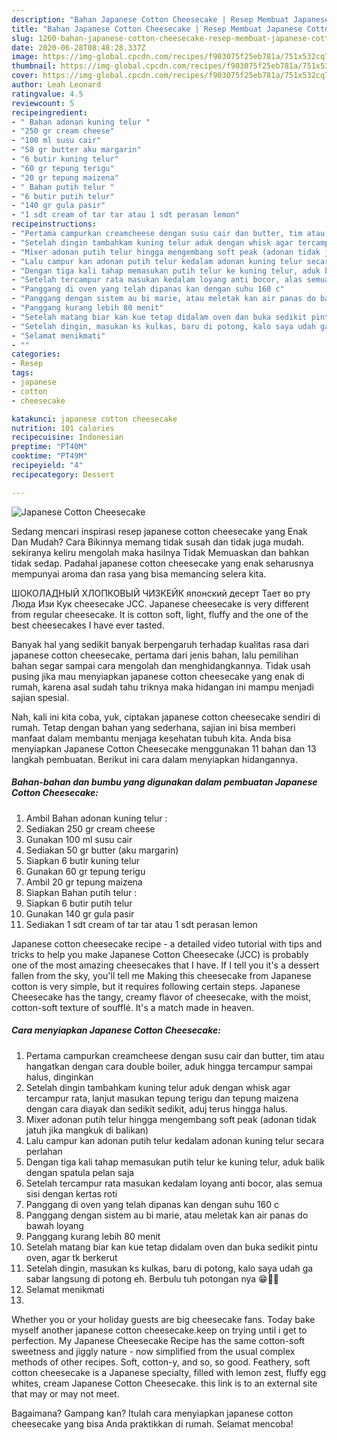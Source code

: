 ```yaml
---
description: "Bahan Japanese Cotton Cheesecake | Resep Membuat Japanese Cotton Cheesecake Yang Bikin Ngiler"
title: "Bahan Japanese Cotton Cheesecake | Resep Membuat Japanese Cotton Cheesecake Yang Bikin Ngiler"
slug: 1260-bahan-japanese-cotton-cheesecake-resep-membuat-japanese-cotton-cheesecake-yang-bikin-ngiler
date: 2020-06-28T08:48:28.337Z
image: https://img-global.cpcdn.com/recipes/f903075f25eb781a/751x532cq70/japanese-cotton-cheesecake-foto-resep-utama.jpg
thumbnail: https://img-global.cpcdn.com/recipes/f903075f25eb781a/751x532cq70/japanese-cotton-cheesecake-foto-resep-utama.jpg
cover: https://img-global.cpcdn.com/recipes/f903075f25eb781a/751x532cq70/japanese-cotton-cheesecake-foto-resep-utama.jpg
author: Leah Leonard
ratingvalue: 4.5
reviewcount: 5
recipeingredient:
- " Bahan adonan kuning telur "
- "250 gr cream cheese"
- "100 ml susu cair"
- "50 gr butter aku margarin"
- "6 butir kuning telur"
- "60 gr tepung terigu"
- "20 gr tepung maizena"
- " Bahan putih telur "
- "6 butir putih telur"
- "140 gr gula pasir"
- "1 sdt cream of tar tar atau 1 sdt perasan lemon"
recipeinstructions:
- "Pertama campurkan creamcheese dengan susu cair dan butter, tim atau hangatkan dengan cara double boiler, aduk hingga tercampur sampai halus, dinginkan"
- "Setelah dingin tambahkam kuning telur aduk dengan whisk agar tercampur rata, lanjut masukan tepung terigu dan tepung maizena dengan cara diayak dan sedikit sedikit, aduj terus hingga halus."
- "Mixer adonan putih telur hingga mengembang soft peak (adonan tidak jatuh jika mangkuk di balikan)"
- "Lalu campur kan adonan putih telur kedalam adonan kuning telur secara perlahan"
- "Dengan tiga kali tahap memasukan putih telur ke kuning telur, aduk balik dengan spatula pelan saja"
- "Setelah tercampur rata masukan kedalam loyang anti bocor, alas semua sisi dengan kertas roti"
- "Panggang di oven yang telah dipanas kan dengan suhu 160 c"
- "Panggang dengan sistem au bi marie, atau meletak kan air panas do bawah loyang"
- "Panggang kurang lebih 80 menit"
- "Setelah matang biar kan kue tetap didalam oven dan buka sedikit pintu oven, agar tk berkerut"
- "Setelah dingin, masukan ks kulkas, baru di potong, kalo saya udah ga sabar langsung di potong eh. Berbulu tuh potongan nya 😁🤣🙏"
- "Selamat menikmati"
- ""
categories:
- Resep
tags:
- japanese
- cotton
- cheesecake

katakunci: japanese cotton cheesecake 
nutrition: 101 calories
recipecuisine: Indonesian
preptime: "PT40M"
cooktime: "PT49M"
recipeyield: "4"
recipecategory: Dessert

---
```



![Japanese Cotton Cheesecake](https://img-global.cpcdn.com/recipes/f903075f25eb781a/751x532cq70/japanese-cotton-cheesecake-foto-resep-utama.jpg)

Sedang mencari inspirasi resep japanese cotton cheesecake yang Enak Dan Mudah? Cara Bikinnya memang tidak susah dan tidak juga mudah. sekiranya keliru mengolah maka hasilnya Tidak Memuaskan dan bahkan tidak sedap. Padahal japanese cotton cheesecake yang enak seharusnya mempunyai aroma dan rasa yang bisa memancing selera kita.

ШОКОЛАДНЫЙ ХЛОПКОВЫЙ ЧИЗКЕЙК японский десерт Тает во рту Люда Изи Кук cheesecake JCC. Japanese cheesecake is very different from regular cheesecake. It is cotton soft, light, fluffy and the one of the best cheesecakes I have ever tasted.

Banyak hal yang sedikit banyak berpengaruh terhadap kualitas rasa dari japanese cotton cheesecake, pertama dari jenis bahan, lalu pemilihan bahan segar sampai cara mengolah dan menghidangkannya. Tidak usah pusing jika mau menyiapkan japanese cotton cheesecake yang enak di rumah, karena asal sudah tahu triknya maka hidangan ini mampu menjadi sajian spesial.


Nah, kali ini kita coba, yuk, ciptakan japanese cotton cheesecake sendiri di rumah. Tetap dengan bahan yang sederhana, sajian ini bisa memberi manfaat dalam membantu menjaga kesehatan tubuh kita. Anda bisa menyiapkan Japanese Cotton Cheesecake menggunakan 11 bahan dan 13 langkah pembuatan. Berikut ini cara dalam menyiapkan hidangannya.

<!--inarticleads1-->

##### Bahan-bahan dan bumbu yang digunakan dalam pembuatan Japanese Cotton Cheesecake:

1. Ambil  Bahan adonan kuning telur :
1. Sediakan 250 gr cream cheese
1. Gunakan 100 ml susu cair
1. Sediakan 50 gr butter (aku margarin)
1. Siapkan 6 butir kuning telur
1. Gunakan 60 gr tepung terigu
1. Ambil 20 gr tepung maizena
1. Siapkan  Bahan putih telur :
1. Siapkan 6 butir putih telur
1. Gunakan 140 gr gula pasir
1. Sediakan 1 sdt cream of tar tar atau 1 sdt perasan lemon


Japanese cotton cheesecake recipe - a detailed video tutorial with tips and tricks to help you make Japanese Cotton Cheesecake (JCC) is probably one of the most amazing cheesecakes that I have. If I tell you it&#39;s a dessert fallen from the sky, you&#39;ll tell me Making this cheesecake from Japanese cotton is very simple, but it requires following certain steps. Japanese Cheesecake has the tangy, creamy flavor of cheesecake, with the moist, cotton-soft texture of soufflé. It&#39;s a match made in heaven. 

<!--inarticleads2-->

##### Cara menyiapkan Japanese Cotton Cheesecake:

1. Pertama campurkan creamcheese dengan susu cair dan butter, tim atau hangatkan dengan cara double boiler, aduk hingga tercampur sampai halus, dinginkan
1. Setelah dingin tambahkam kuning telur aduk dengan whisk agar tercampur rata, lanjut masukan tepung terigu dan tepung maizena dengan cara diayak dan sedikit sedikit, aduj terus hingga halus.
1. Mixer adonan putih telur hingga mengembang soft peak (adonan tidak jatuh jika mangkuk di balikan)
1. Lalu campur kan adonan putih telur kedalam adonan kuning telur secara perlahan
1. Dengan tiga kali tahap memasukan putih telur ke kuning telur, aduk balik dengan spatula pelan saja
1. Setelah tercampur rata masukan kedalam loyang anti bocor, alas semua sisi dengan kertas roti
1. Panggang di oven yang telah dipanas kan dengan suhu 160 c
1. Panggang dengan sistem au bi marie, atau meletak kan air panas do bawah loyang
1. Panggang kurang lebih 80 menit
1. Setelah matang biar kan kue tetap didalam oven dan buka sedikit pintu oven, agar tk berkerut
1. Setelah dingin, masukan ks kulkas, baru di potong, kalo saya udah ga sabar langsung di potong eh. Berbulu tuh potongan nya 😁🤣🙏
1. Selamat menikmati
1. 


Whether you or your holiday guests are big cheesecake fans. Today bake myself another japanese cotton cheesecake.keep on trying until i get to perfection. My Japanese Cheesecake Recipe has the same cotton-soft sweetness and jiggly nature - now simplified from the usual complex methods of other recipes. Soft, cotton-y, and so, so good. Feathery, soft cotton cheesecake is a Japanese specialty, filled with lemon zest, fluffy egg whites, cream Japanese Cotton Cheesecake. this link is to an external site that may or may not meet. 

Bagaimana? Gampang kan? Itulah cara menyiapkan japanese cotton cheesecake yang bisa Anda praktikkan di rumah. Selamat mencoba!
